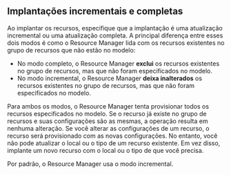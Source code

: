 ## <a name="incremental-and-complete-deployments"></a>Implantações incrementais e completas
Ao implantar os recursos, especifique que a implantação é uma atualização incremental ou uma atualização completa. A principal diferença entre esses dois modos é como o Resource Manager lida com os recursos existentes no grupo de recursos que não estão no modelo:

* No modo completo, o Resource Manager **exclui** os recursos existentes no grupo de recursos, mas que não foram especificados no modelo. 
* No modo incremental, o Resource Manager **deixa inalterados** os recursos existentes no grupo de recursos, mas que não foram especificados no modelo.

Para ambos os modos, o Resource Manager tenta provisionar todos os recursos especificados no modelo. Se o recurso já existe no grupo de recursos e suas configurações são as mesmas, a operação resulta em nenhuma alteração. Se você alterar as configurações de um recurso, o recurso será provisionado com as novas configurações. No entanto, você não pode atualizar o local ou o tipo de um recurso existente. Em vez disso, implante um novo recurso com o local ou o tipo de que você precisa.

Por padrão, o Resource Manager usa o modo incremental.

